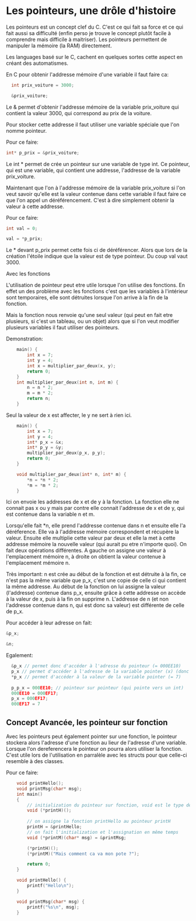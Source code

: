 # Les pointeurs, une drôle d'histoire


Les pointeurs est un concept clef du C. C'est ce qui fait sa force et ce qui fait aussi sa difficulté (enfin perso je trouve le concept plutôt facile à comprendre mais difficile à maitriser). Les pointeurs permettent de manipuler la mémoire (la RAM) directement.

Les languages basé sur le C, cachent en quelques sortes cette aspect en créant des automatismes.

En C pour obtenir l'addresse mémoire d'une variable il faut faire ca:
```c
  int prix_voiture = 3000;

  &prix_voiture;
```
Le & permet d'obtenir l'addresse mémoire de la variable prix_voiture qui contient la valeur 3000, qui correspond au prix de la voiture.

Pour stocker cette addresse il faut utiliser une variable spéciale que l'on nomme pointeur.

Pour ce faire:
```c
int* p_prix = &prix_voiture;
```

Le int * permet de crée un pointeur sur une variable de type int. Ce pointeur, qui est une variable, qui contient une addresse, l'addresse de la variable prix_voiture.

Maintenant que l'on à l'addresse mémoire de la variable prix_voiture si l'on veut savoir qu'elle est la valeur contenue dans cette variable il faut faire ce que l'on appel un déréférencement. C'est à dire simplement obtenir la valeur à cette addresse.

Pour ce faire:
```c
int val = 0;

val = *p_prix;
```

Le * devant p_prix permet cette fois ci de déréférencer. Alors que lors de la création l'étoile indique que la valeur est de type pointeur. Du coup val vaut 3000.

Avec les fonctions

L'utilisation de pointeur peut etre utile lorsque l'on utilise des fonctions. En effet un des problème avec les fonctions c'est que les variables à l'intérieur sont temporaires, elle sont détruites lorsque l'on arrive à la fin de la fonction.

Mais la fonction nous renvoie qu'une seul valeur (qui peut en fait etre plusieurs, si c'est un tableau, ou un objet) alors que si l'on veut modifier plusieurs variables il faut utiliser des pointeurs.

Demonstration:
```c
	main() {
		int x = 7;
		int y = 4;
		int x = multiplier_par_deux(x, y);
		return 0;
	}
	int multiplier_par_deux(int n, int m) {
		n = n * 2;
		m = m * 2;
		return n;
	}
```

Seul la valeur de x est affecter, le y ne sert à rien ici.

```c
	main() {
		int x = 7;
		int y = 4;
		int* p_x = &x;
		int* p_y = &y;
		multiplier_par_deux(p_x, p_y);
		return 0;
	}

	void multiplier_par_deux(int* n, int* m) {
		*n = *n * 2;
		*m = *m * 2;
	}
```
Ici on envoie les addresses de x et de y à la fonction. La fonction elle ne connait pas x ou y mais par contre elle connait l'addresse de x et de y, qui est contenue dans la variable n et m.

Lorsqu'elle fait *n, elle prend l'addresse contenue dans n et ensuite elle l'a déréference. Elle va à l'addresse mémoire correspondent et récupère la valeur. Ensuite elle multiplie cette valeur par deux et elle la met à cette addresse mémoire la nouvelle valeur (qui aurait pu etre n'importe quoi). On fait deux opérations différentes. A gauche on assigne une valeur à l'emplacement mémoire n, à droite on obtient la valeur contenue à l'emplacement mémoire n.

Très important: n est crée au début de la fonction et est détruite à la fin, ce n'est pas la même variable que p_x, c'est une copie de celle ci qui contient la même addresse. Au début de la fonction on lui assigne la valeur (l'addresse) contenue dans p_x, ensuite grâce à cette addresse on accède à la valeur de x, puis à la fin on supprime n. L'addresse de n (et non l'addresse contenue dans n, qui est donc sa valeur) est différente de celle de p_x.

Pour accéder à leur adresse on fait:
```c
&p_x;

&n;
```

Egalement:
```c
  &p_x // permet donc d'accéder à l'adresse du pointeur (= 000EE10)
  p_x // permet d'accéder à l'adresse de la variable pointer (x) (donc la valeur du pointeur) (= 000EF17)
  *p_x // permet d'accéder à la valeur de la variable pointer (= 7)
  
  p_p_x = 000EE10; // pointeur sur pointeur (qui pointe vers un int)
  000EE10 = 000EF17;
  p_x = 000EF17;
  000EF17 = 7
```


## Concept Avancée, les pointeur sur fonction

Avec les pointeurs peut également pointer sur une fonction, le pointeur stockera alors l'adresse d'une fonction au lieur de l'adresse d'une variable. Lorsque l'on dereferencera le pointeur on pourra alors utiliser la fonction. C'est utile lors de l'utilisation en parralèle avec les structs pour que celle-ci resemble à des classes.

Pour ce faire:
```c
	void printHello();
	void printMsg(char* msg);
	int main()
	{
		// initialization du pointeur sur fonction, void est le type de retour de la fonction pointé vers, entre les () on met les paramètres que prend cette fonction et printH est 			le nom de la fonction
		void (*printH)();
		
		// on assigne la fonction printHello au pointeur printH
    	printH = &printHello;
		// on fait l'initialization et l'assignation en même temps
    	void (*printM)(char* msg) = &printMsg;

		(*printH)();
    	(*printM)("Mais comment ca va mon pote ?");

	    return 0;
	}

	void printHello() {
    	printf("Hello\n");
	}

	void printMsg(char* msg) {
    	printf("%s\n", msg);
	}
```
